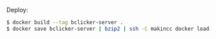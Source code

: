 Deploy:
```bash
$ docker build --tag bclicker-server .
$ docker save bclicker-server | bzip2 | ssh -C makincc docker load
```
